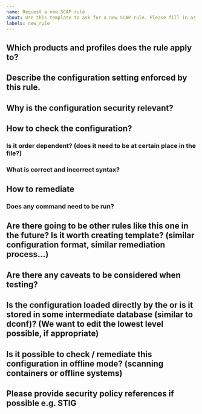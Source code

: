```yaml
---
name: Request a new SCAP rule
about: Use this template to ask for a new SCAP rule. Please fill in as much information as possible.
labels: new_rule
---
```

## Which products and profiles does the rule apply to?

<!---example: fedora, rhel8, OSPP profile-->

## Describe the configuration setting enforced by this rule.

<!---
example: The default Grub2 command line for the Linux operating system must
contain the audit=1 argument. In case of Fedora, the file /boot/grub2/grubenv
contains line in form:

```
kernelopts=<arguments_separated_by_spaces>
```

One of present arguments must be audit=1.
-->

## Why is the configuration security relevant?

<!---
example: This configuration ensures that all auditable processes are audited
already during the boot process even before the Auditd starts. This means that
potential malicious activity is monitored during boot process.
-->

## How to check the configuration?

<!---
example:

```
sudo grep 'kernelopts.*audit=1.*' /boot/grub2/grubenv
```
-->

### Is it order dependent? (does it need to be at certain place in the file?)

<!---
example: The audit=1 argument can be at any place within the list of arguments
for the Linux kernel. There should be only one line starting with kernelopts=.
Only one occurence of audit=1 should occur. There should not be any audit=0 in
the list of arguments.
-->

### What is correct and incorrect syntax?

<!---
example:

```
kernelopts=arg1 arg2 audit=1 arg3
```
-->

## How to remediate

<!---
example: Ensure that the argument is present in the kernelopts=... line.
-->

### Does any command need to be run?

<!---
example: The following command may be used:

```
sudo grub2-editenv - set "$(grub2-editenv - list | grep kernelopts) audit=1"
```
-->

## Are there going to be other rules like this one in the future? Is it worth creating template? (similar configuration format, similar remediation process...)

<!---
example: Yes, there will be more checks for Grub2 kernel command line arguments.
-->

## Are there any caveats to be considered when testing?

<!---
example: Yes. This configuration works only on systems with Grub2 bootloader.
Hardware not supported by Grub2 should be covered by a separate rule.
-->

## Is the configuration loaded directly by the <software> or is it stored in some intermediate database (similar to dconf)? (We want to edit the lowest level possible, if appropriate)

<!---
example: The file is loaded by Grub2 directly. The file should not be edited manually but only through grub2-editenv command.
-->

## Is it possible to check / remediate this configuration in offline mode? (scanning containers or offline systems)

<!---
example: This option can be checked in offline mode.
-->

##  Please provide security policy references if possible e.g. STIG

<!---
example: srg: SRG-OS-000254-GPOS-00095

hipaa: 164.308(a)(1)(ii)(D),164.308(a)(5)(ii)(C),164.310(a)(2)(iv),164.310(d)(2)(iii),164.312(b)
-->
